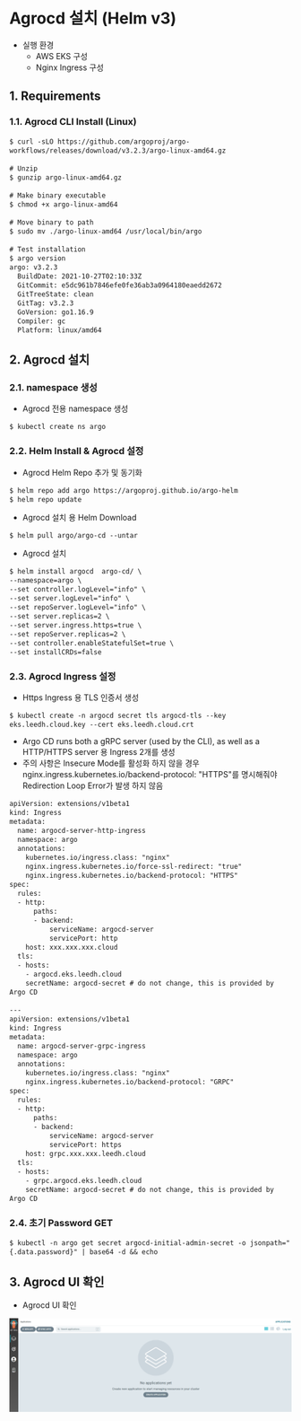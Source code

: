 # Agrocd 설치 (Helm v3)
- 실행 환경
	- AWS EKS 구성
	- Nginx Ingress 구성

## 1. Requirements

### 1.1. Agrocd CLI Install (Linux)

```
$ curl -sLO https://github.com/argoproj/argo-workflows/releases/download/v3.2.3/argo-linux-amd64.gz

# Unzip
$ gunzip argo-linux-amd64.gz

# Make binary executable
$ chmod +x argo-linux-amd64

# Move binary to path
$ sudo mv ./argo-linux-amd64 /usr/local/bin/argo

# Test installation
$ argo version
argo: v3.2.3
  BuildDate: 2021-10-27T02:10:33Z
  GitCommit: e5dc961b7846efe0fe36ab3a0964180eaedd2672
  GitTreeState: clean
  GitTag: v3.2.3
  GoVersion: go1.16.9
  Compiler: gc
  Platform: linux/amd64
```

## 2. Agrocd 설치

### 2.1. namespace 생성

- Agrocd 전용 namespace 생성

```
$ kubectl create ns argo
```

### 2.2. Helm Install & Agrocd 설정

- Agrocd Helm Repo 추가 및 동기화

```
$ helm repo add argo https://argoproj.github.io/argo-helm
$ helm repo update
```

- Agrocd 설치 용 Helm Download

```
$ helm pull argo/argo-cd --untar
```

- Agrocd 설치

```
$ helm install argocd  argo-cd/ \
--namespace=argo \
--set controller.logLevel="info" \
--set server.logLevel="info" \
--set repoServer.logLevel="info" \
--set server.replicas=2 \
--set server.ingress.https=true \
--set repoServer.replicas=2 \
--set controller.enableStatefulSet=true \
--set installCRDs=false
```

### 2.3. Agrocd Ingress 설정

- Https Ingress 용 TLS 인증서 생성

```
$ kubectl create -n argocd secret tls argocd-tls --key eks.leedh.cloud.key --cert eks.leedh.cloud.crt
```

- Argo CD runs both a gRPC server (used by the CLI), as well as a HTTP/HTTPS server 용 Ingress 2개를 생성
- 주의 사항은 Insecure Mode를 활성화 하지 않을 경우 nginx.ingress.kubernetes.io/backend-protocol: "HTTPS"를 명시해줘야 Redirection Loop Error가 발생 하지 않음

```
apiVersion: extensions/v1beta1
kind: Ingress
metadata:
  name: argocd-server-http-ingress
  namespace: argo
  annotations:
    kubernetes.io/ingress.class: "nginx"
    nginx.ingress.kubernetes.io/force-ssl-redirect: "true"
    nginx.ingress.kubernetes.io/backend-protocol: "HTTPS"
spec:
  rules:
  - http:
      paths:
      - backend:
          serviceName: argocd-server
          servicePort: http
    host: xxx.xxx.xxx.cloud
  tls:
  - hosts:
    - argocd.eks.leedh.cloud
    secretName: argocd-secret # do not change, this is provided by Argo CD

---
apiVersion: extensions/v1beta1
kind: Ingress
metadata:
  name: argocd-server-grpc-ingress
  namespace: argo
  annotations:
    kubernetes.io/ingress.class: "nginx"
    nginx.ingress.kubernetes.io/backend-protocol: "GRPC"
spec:
  rules:
  - http:
      paths:
      - backend:
          serviceName: argocd-server
          servicePort: https
    host: grpc.xxx.xxx.leedh.cloud
  tls:
  - hosts:
    - grpc.argocd.eks.leedh.cloud
    secretName: argocd-secret # do not change, this is provided by Argo CD
```

### 2.4. 초기 Password GET

```
$ kubectl -n argo get secret argocd-initial-admin-secret -o jsonpath="{.data.password}" | base64 -d && echo
```

## 3. Agrocd UI 확인

- Agrocd UI 확인

![argocd-1][argocd-1]

[argocd-1]:./images/argocd-1.PNG
